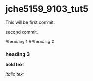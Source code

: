 # jche5159_9103_tut5

This will be first commit.

second commit.

#heading 1
##heading 2
### heading 3

**bold text**

*italic text*
